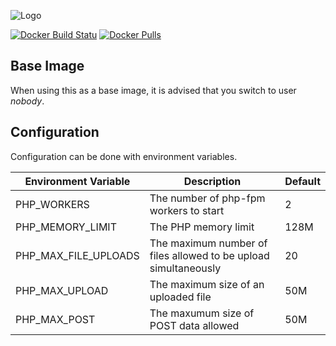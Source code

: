 ![Logo](http://svg.wiersma.co.za/github/project?lang=docker&title=php)

[![Docker Build Statu](https://img.shields.io/docker/build/nrwiersma/php.svg)](https://hub.docker.com/r/nrwiersma/php/)
[![Docker Pulls](https://img.shields.io/docker/pulls/nrwiersma/php.svg)](https://hub.docker.com/r/nrwiersma/php/)

## Base Image

When using this as a base image, it is advised that you switch to user *nobody*.

## Configuration

Configuration can be done with environment variables.

| Environment Variable | Description | Default |
| -------------------- | ----------- | ------- |
| PHP_WORKERS | The number of php-fpm workers to start | 2
| PHP_MEMORY_LIMIT | The PHP memory limit | 128M
| PHP_MAX_FILE_UPLOADS | The maximum number of files allowed to be upload simultaneously | 20
| PHP_MAX_UPLOAD | The maximum size of an uploaded file | 50M
| PHP_MAX_POST | The maxumum size of POST data allowed | 50M 
